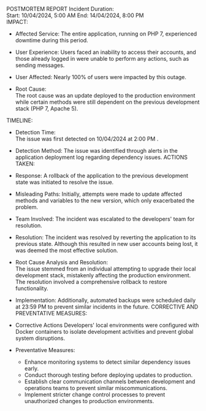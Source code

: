 POSTMORTEM REPORT
Incident Duration:  
Start: 10/04/2024, 5:00 AM 
End: 14/04/2024, 8:00 PM  
IMPACT:

- Affected Service: 
  The entire application, running on PHP 7, experienced downtime during this period.

- User Experience: 
  Users faced an inability to access their accounts, and those already logged in were unable to perform any actions, such as sending messages.

- User Affected: 
  Nearly 100% of users were impacted by this outage.

- Root Cause:  
  The root cause was an update deployed to the production environment while certain methods were still dependent on the previous development stack (PHP 7, Apache 5).

TIMELINE:

- Detection Time:  
  The issue was first detected on 10/04/2024 at 2:00 PM .

- Detection Method: 
  The issue was identified through alerts in the application deployment log regarding dependency issues.
ACTIONS TAKEN:

- Response: 
  A rollback of the application to the previous development state was initiated to resolve the issue.

- Misleading Paths: 
  Initially, attempts were made to update affected methods and variables to the new version, which only exacerbated the problem.

- Team Involved:
  The incident was escalated to the developers' team for resolution.

- Resolution:
  The incident was resolved by reverting the application to its previous state. Although this resulted in new user accounts being lost, it was deemed the most effective solution.

- Root Cause Analysis and Resolution:  
  The issue stemmed from an individual attempting to upgrade their local development stack, mistakenly affecting the production environment. The resolution involved a comprehensive rollback to restore functionality.

- Implementation: 
  Additionally, automated backups were scheduled daily at 23:59 PM to prevent similar incidents in the future.
CORRECTIVE AND PREVENTATIVE MEASURES:

- Corrective Actions 
  Developers' local environments were configured with Docker containers to isolate development activities and prevent global system disruptions.

- Preventative Measures:  
  - Enhance monitoring systems to detect similar dependency issues early.
  - Conduct thorough testing before deploying updates to production.
  - Establish clear communication channels between development and operations teams to prevent similar miscommunications.
  - Implement stricter change control processes to prevent unauthorized changes to production environments.


